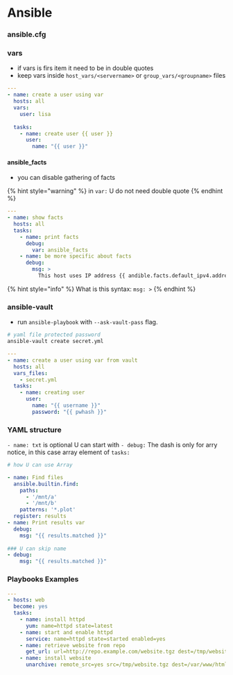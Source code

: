 # Ansible

### ansible.cfg

### vars

* if vars is firs item it need to be in double quotes
* keep vars inside `host_vars/<servername>` or `group_vars/<groupname>` files

```yaml
---
- name: create a user using var
  hosts: all
  vars:
    user: lisa
  
  tasks:
    - name: create user {{ user }}
      user:
        name: "{{ user }}"
```

#### ansible\_facts

* you can disable gathering of facts

{% hint style="warning" %}
in `var:` U do not need double quote
{% endhint %}

```yaml
---
- name: show facts
  hosts: all
  tasks:
    - name: print facts
      debug:
        var: ansible_facts
    - name: be more specific about facts
      debug:
        msg: >
          This host uses IP address {{ andible.facts.default_ipv4.address }}
```

{% hint style="info" %}
What is this syntax: `msg: >` 
{% endhint %}

### ansible-vault

* run `ansible-playbook` with `--ask-vault-pass` flag.

```bash
# yaml file protected password
ansible-vault create secret.yml
```

```yaml
---
- name: create a user using var from vault
  hosts: all
  vars_files:
    - secret.yml
  tasks:
    - name: creating user
      user:
        name: "{{ username }}"
        password: "{{ pwhash }}"
```

### YAML structure

`- name: txt` is optional U can start with `- debug:` The dash is only for arry notice, in this case array element of `tasks:` 

```yaml
# how U can use Array

- name: Find files
  ansible.builtin.find:
    paths:
      - '/mnt/a'
      - '/mnt/b'
    patterns: '*.plot'
  register: results
- name: Print results var
  debug:
    msg: "{{ results.matched }}"
    
### U can skip name
- debug:
    msg: "{{ results.matched }}"
```

### Playbooks Examples

```yaml
---
- hosts: web
  become: yes
  tasks:
    - name: install httpd
      yum: name=httpd state=latest
    - name: start and enable httpd
      service: name=httpd state=started enabled=yes
    - name: retrieve website from repo
      get_url: url=http://repo.example.com/website.tgz dest=/tmp/website.tgz
    - name: install website
      unarchive: remote_src=yes src=/tmp/website.tgz dest=/var/www/html/
```



